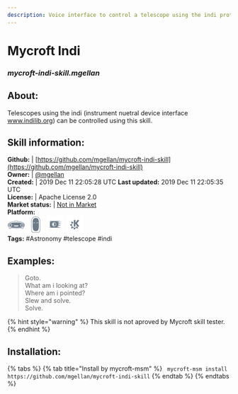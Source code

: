 ```yaml
---    
description: Voice interface to control a telescope using the indi protocol  
---    
```

# Mycroft Indi  
### _mycroft-indi-skill.mgellan_  
## About:  
Telescopes using the indi (instrument nuetral device interface www.indilib.org) can be controlled using this skill.

## Skill information:  
**Github:** | [https://github.com/mgellan/mycroft-indi-skill](https://github.com/mgellan/mycroft-indi-skill)  
**Owner:** | [@mgellan](https://github.com/mgellan)  
**Created:** | 2019 Dec 11 22:05:28 UTC  **Last updated:** 2019 Dec 11 22:05:35 UTC  
**License:** | Apache License 2.0  
**Market status:** | [Not in Market](https://market.mycroft.ai/skill/)  
**Platform:**  
 ![](../.gitbook/assets/mark-1-icon.png)  ![](../.gitbook/assets/mark-2-icon.png)  ![](../.gitbook/assets/picroft-icon.png)  ![](../.gitbook/assets/kde.png)   
**Tags:** \#Astronomy \#telescope \#indi   
## Examples:  
> Goto.  
> What am i looking at?  
> Where am i pointed?  
> Slew and solve.  
> Solve.  
  
{% hint style="warning" %}
This skill is not aproved by Mycroft skill tester.
{% endhint %}
    
## Installation:  
{% tabs %}
{% tab title="Install by mycroft-msm" %}
``` mycroft-msm install https://github.com/mgellan/mycroft-indi-skill```
{% endtab %}
  {% endtabs %}
  